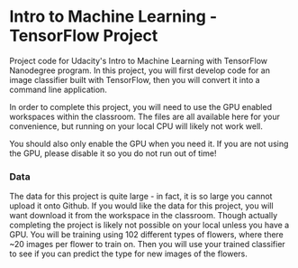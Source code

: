 # Intro to Machine Learning - TensorFlow Project

Project code for Udacity's Intro to Machine Learning with TensorFlow Nanodegree program. In this project, you will first develop code for an image classifier built with TensorFlow, then you will convert it into a command line application.

In order to complete this project, you will need to use the GPU enabled workspaces within the classroom. The files are all available here for your convenience, but running on your local CPU will likely not work well.

You should also only enable the GPU when you need it. If you are not using the GPU, please disable it so you do not run out of time!

### Data

The data for this project is quite large - in fact, it is so large you cannot upload it onto Github. If you would like the data for this project, you will want download it from the workspace in the classroom. Though actually completing the project is likely not possible on your local unless you have a GPU. You will be training using 102 different types of flowers, where there ~20 images per flower to train on. Then you will use your trained classifier to see if you can predict the type for new images of the flowers.
